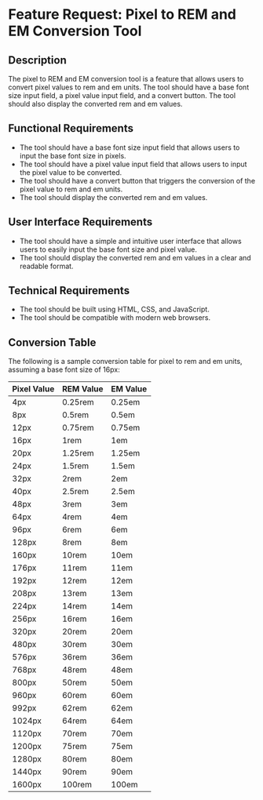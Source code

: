 # Feature Request: Pixel to REM and EM Conversion Tool

## Description

The pixel to REM and EM conversion tool is a feature that allows users to convert pixel values to rem and em units. The tool should have a base font size input field, a pixel value input field, and a convert button. The tool should also display the converted rem and em values.

## Functional Requirements

* The tool should have a base font size input field that allows users to input the base font size in pixels.
* The tool should have a pixel value input field that allows users to input the pixel value to be converted.
* The tool should have a convert button that triggers the conversion of the pixel value to rem and em units.
* The tool should display the converted rem and em values.

## User Interface Requirements

* The tool should have a simple and intuitive user interface that allows users to easily input the base font size and pixel value.
* The tool should display the converted rem and em values in a clear and readable format.

## Technical Requirements

* The tool should be built using HTML, CSS, and JavaScript.
* The tool should be compatible with modern web browsers.

## Conversion Table

The following is a sample conversion table for pixel to rem and em units, assuming a base font size of 16px:

| Pixel Value | REM Value | EM Value |
| --- | --- | --- |
| 4px | 0.25rem | 0.25em |
| 8px | 0.5rem | 0.5em |
| 12px | 0.75rem | 0.75em |
| 16px | 1rem | 1em |
| 20px | 1.25rem | 1.25em |
| 24px | 1.5rem | 1.5em |
| 32px | 2rem | 2em |
| 40px | 2.5rem | 2.5em |
| 48px | 3rem | 3em |
| 64px | 4rem | 4em |
| 96px | 6rem | 6em |
| 128px | 8rem | 8em |
| 160px | 10rem | 10em |
| 176px | 11rem | 11em |
| 192px | 12rem | 12em |
| 208px | 13rem | 13em |
| 224px | 14rem | 14em |
| 256px | 16rem | 16em |
| 320px | 20rem | 20em |
| 480px | 30rem | 30em |
| 576px | 36rem | 36em |
| 768px | 48rem | 48em |
| 800px | 50rem | 50em |
| 960px | 60rem | 60em |
| 992px | 62rem | 62em |
| 1024px | 64rem | 64em |
| 1120px | 70rem | 70em |
| 1200px | 75rem | 75em |
| 1280px | 80rem | 80em |
| 1440px | 90rem | 90em |
| 1600px | 100rem | 100em |
